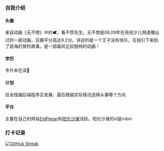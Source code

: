 
### 自我介绍
#### 头像
来自动画《无不想》中的🕊️，看不惯先生。无不想是08,09年在央视少儿频道播出过的一部动画，豆瓣平分高达9.2分。讲述的是一个王子没有快乐，在指引下来到了欲海的冒险故事。是一部画风比较独特的动画！
#### 学历
专升本在读📖
#### 计划
往全栈偏后端程序员发展，最后根据实际情况选择从事哪个方向
#### 平台
主要在自己的网站[EldPepar](https://eldpepar.com)和[阳光沙滩](https://www.sunofbeach.net/)活跃。阳光沙滩的id是robin
### 打卡记录
[![GitHub Streak](http://github-readme-streak-stats.herokuapp.com?user=eldpepar&theme=ayu-light&hide_border=true&locale=zh)](https://git.io/streak-stats)
